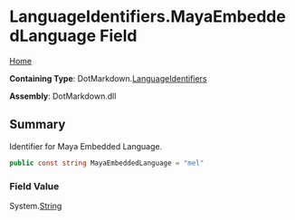 # LanguageIdentifiers\.MayaEmbeddedLanguage Field

[Home](../../../README.md)

**Containing Type**: DotMarkdown\.[LanguageIdentifiers](../README.md)

**Assembly**: DotMarkdown\.dll

## Summary

Identifier for Maya Embedded Language\.

```csharp
public const string MayaEmbeddedLanguage = "mel"
```

### Field Value

System\.[String](https://docs.microsoft.com/en-us/dotnet/api/system.string)

